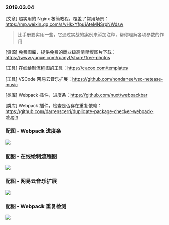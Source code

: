 ### 2019.03.04

[文章] 超实用的 Nginx 极简教程，覆盖了常用场景：<https://mp.weixin.qq.com/s/vHkxYfpuiAteMNSrpNWdsw>
> 比手册要实用一些，它通过实战的案例来添加注释，帮你理解各项参数的作用

[资源] 免费图库，提供免费的商业级高清晰度图片下载：<https://www.yuque.com/ruanyf/share/free-photos>

[工具] 在线绘制流程图的工具：<https://cacoo.com/templates>

[工具] VSCode 网易云音乐扩展：<https://github.com/nondanee/vsc-netease-music>

[类库] Webpack 插件，进度条：<https://github.com/nuxt/webpackbar>

[类库] Webpack 插件，检查是否存在重复依赖：<https://github.com/darrenscerri/duplicate-package-checker-webpack-plugin>

### 配图 - Webpack 进度条
![](https://github.com/nuxt/webpackbar/raw/master/assets/screen1.png)

### 配图 - 在线绘制流程图
![](https://ws1.sinaimg.cn/large/62bfa70bly1g0qlkwvqzsj226215a7cd.jpg)

### 配图 - 网易云音乐扩展
![](https://user-images.githubusercontent.com/26399680/50915155-240ae880-1473-11e9-91b6-731183a6b26a.gif)

### 配图 - Webpack 重复检测
![](https://raw.githubusercontent.com/darrenscerri/duplicate-package-checker-webpack-plugin/master/screenshot.png)
